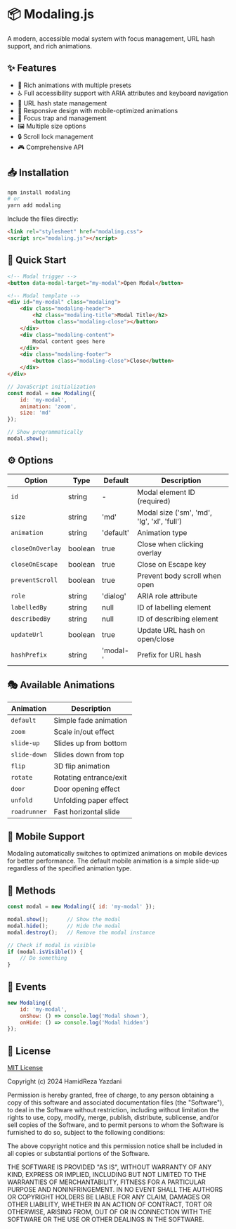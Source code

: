 # 📦 Modaling.js

A modern, accessible modal system with focus management, URL hash support, and rich animations.

## ✨ Features

- 🎨 Rich animations with multiple presets
- ♿️ Full accessibility support with ARIA attributes and keyboard navigation
- 🔗 URL hash state management
- 📱 Responsive design with mobile-optimized animations
- 🎯 Focus trap and management
- 🖼️ Multiple size options
- 🔒 Scroll lock management
- 🎮 Comprehensive API

## 📥 Installation

```bash
npm install modaling
# or
yarn add modaling
```

Include the files directly:
```html
<link rel="stylesheet" href="modaling.css">
<script src="modaling.js"></script>
```

## 🚀 Quick Start

```html
<!-- Modal trigger -->
<button data-modal-target="my-modal">Open Modal</button>

<!-- Modal template -->
<div id="my-modal" class="modaling">
    <div class="modaling-header">
        <h2 class="modaling-title">Modal Title</h2>
        <button class="modaling-close"></button>
    </div>
    <div class="modaling-content">
        Modal content goes here
    </div>
    <div class="modaling-footer">
        <button class="modaling-close">Close</button>
    </div>
</div>
```

```javascript
// JavaScript initialization
const modal = new Modaling({
    id: 'my-modal',
    animation: 'zoom',
    size: 'md'
});

// Show programmatically
modal.show();
```

## ⚙️ Options

| Option | Type | Default | Description |
|--------|------|---------|-------------|
| `id` | string | - | Modal element ID (required) |
| `size` | string | 'md' | Modal size ('sm', 'md', 'lg', 'xl', 'full') |
| `animation` | string | 'default' | Animation type |
| `closeOnOverlay` | boolean | true | Close when clicking overlay |
| `closeOnEscape` | boolean | true | Close on Escape key |
| `preventScroll` | boolean | true | Prevent body scroll when open |
| `role` | string | 'dialog' | ARIA role attribute |
| `labelledBy` | string | null | ID of labelling element |
| `describedBy` | string | null | ID of describing element |
| `updateUrl` | boolean | true | Update URL hash on open/close |
| `hashPrefix` | string | 'modal-' | Prefix for URL hash |

## 🎭 Available Animations

| Animation | Description |
|-----------|-------------|
| `default` | Simple fade animation |
| `zoom` | Scale in/out effect |
| `slide-up` | Slides up from bottom |
| `slide-down` | Slides down from top |
| `flip` | 3D flip animation |
| `rotate` | Rotating entrance/exit |
| `door` | Door opening effect |
| `unfold` | Unfolding paper effect |
| `roadrunner` | Fast horizontal slide |

## 📱 Mobile Support

Modaling automatically switches to optimized animations on mobile devices for better performance. The default mobile animation is a simple slide-up regardless of the specified animation type.

## 🎯 Methods

```javascript
const modal = new Modaling({ id: 'my-modal' });

modal.show();      // Show the modal
modal.hide();      // Hide the modal
modal.destroy();   // Remove the modal instance

// Check if modal is visible
if (modal.isVisible()) {
    // Do something
}
```

## 🔄 Events

```javascript
new Modaling({
    id: 'my-modal',
    onShow: () => console.log('Modal shown'),
    onHide: () => console.log('Modal hidden')
});
```

## 📝 License

[MIT License](https://opensource.org/licenses/MIT)

Copyright (c) 2024 HamidReza Yazdani

Permission is hereby granted, free of charge, to any person obtaining a copy of this software and associated documentation files (the "Software"), to deal in the Software without restriction, including without limitation the rights to use, copy, modify, merge, publish, distribute, sublicense, and/or sell copies of the Software, and to permit persons to whom the Software is furnished to do so, subject to the following conditions:

The above copyright notice and this permission notice shall be included in all copies or substantial portions of the Software.

THE SOFTWARE IS PROVIDED "AS IS", WITHOUT WARRANTY OF ANY KIND, EXPRESS OR IMPLIED, INCLUDING BUT NOT LIMITED TO THE WARRANTIES OF MERCHANTABILITY, FITNESS FOR A PARTICULAR PURPOSE AND NONINFRINGEMENT. IN NO EVENT SHALL THE AUTHORS OR COPYRIGHT HOLDERS BE LIABLE FOR ANY CLAIM, DAMAGES OR OTHER LIABILITY, WHETHER IN AN ACTION OF CONTRACT, TORT OR OTHERWISE, ARISING FROM, OUT OF OR IN CONNECTION WITH THE SOFTWARE OR THE USE OR OTHER DEALINGS IN THE SOFTWARE.
